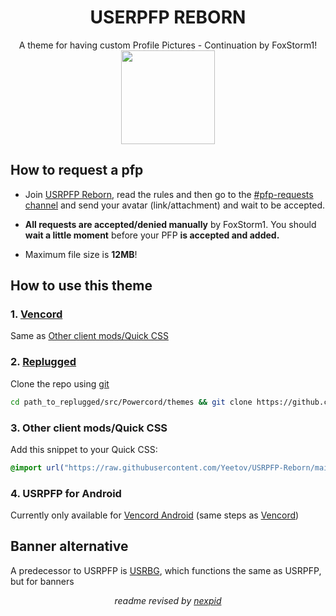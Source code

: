 <h1 align="center">
    USERPFP REBORN
</h1>
<p align="center">
    A theme for having custom Profile Pictures - Continuation by FoxStorm1!
    <br/>
    <img height="150" align="center" src="https://i.ibb.co/mbQJSKm/image-2023-07-16-112115872.png">
</p>

## How to request a pfp

- Join [USRPFP Reborn](https://discord.gg/3VxcnBKcF6), read the rules and then go to the [#pfp-requests channel](https://canary.discord.com/channels/1129784704267210844/1130090223783641088) and send your avatar (link/attachment) and wait to be accepted.

- **All requests are accepted/denied manually** by FoxStorm1. You should **wait a little moment** before your PFP **is accepted and added.**

- Maximum file size is **12MB**!

## How to use this theme

### 1. [Vencord](https://vencord.dev)

Same as [Other client mods/Quick CSS](#3-other-client-modsquick-css)

### 2. [Replugged](https://replugged.dev/)

Clone the repo using [git](https://docs.github.com/en/get-started/quickstart/set-up-git)

```bash
cd path_to_replugged/src/Powercord/themes && git clone https://github.com/Yeetov/USRPFP-Reborn
```

### 3. Other client mods/Quick CSS

Add this snippet to your Quick CSS:

```css
@import url("https://raw.githubusercontent.com/Yeetov/USRPFP-Reborn/main/db/dist.css");
```

### 4. USRPFP for Android

Currently only available for [Vencord Android](https://github.com/Vencord/Android/releases) (same steps as [Vencord](#1-vencord))

## Banner alternative

A predecessor to USRPFP is [USRBG](https://github.com/Discord-Custom-Covers/usrbg), which functions the same as USRPFP, but for banners

<p align="center">
    <i>readme revised by <a href="https://github.com/nexpid">nexpid</a></i>
</p>
